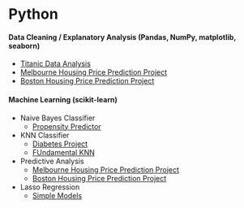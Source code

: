# Python


#### Data Cleaning / Explanatory Analysis (Pandas, NumPy, matplotlib, seaborn)
  - [Titanic Data Analysis](https://github.com/YutaUtah/Python/tree/master/Titanics)
  - [Melbourne Housing Price Prediction Project](https://github.com/YutaUtah/Python/tree/master/melbourne)
  - [Boston Housing Price Prediction Project](https://github.com/YutaUtah/Python/tree/master/houseprice%20prediction%20project)

#### Machine Learning (scikit-learn)
  - Naive Bayes Classifier
    - [Propensity Predictor](https://github.com/YutaUtah/Python/tree/master/Bayes%20NB)
  - KNN Classifier
    - [Diabetes Project](https://github.com/YutaUtah/Python/tree/master/diabetes%20project)
    - [FUndamental KNN](https://github.com/YutaUtah/Python/tree/master/assignment)
  - Predictive Analysis  
    - [Melbourne Housing Price Prediction Project](https://github.com/YutaUtah/Python/tree/master/melbourne)
    - [Boston Housing Price Prediction Project](https://github.com/YutaUtah/Python/tree/master/houseprice%20prediction%20project)
  - Lasso Regression
    - [Simple Models](https://github.com/YutaUtah/Python/blob/master/lasso:ridge.py)
